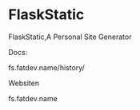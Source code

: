 # FlaskStatic
FlaskStatic,A Personal Site Generator


Docs:

fs.fatdev.name/history/

Websiten

fs.fatdev.name
